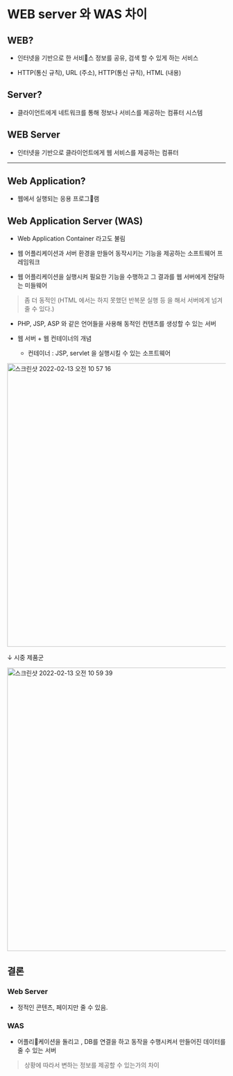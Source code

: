 # WEB server 와 WAS 차이

## WEB?

- 인터넷을 기반으로 한 서비스 정보를 공유, 검색 할 수 있게 하는 서비스

- HTTP(통신 규칙), URL (주소), HTTP(통신 규칙), HTML (내용)

## Server?

- 클라이언트에게 네트워크를 통해 정보나 서비스를 제공하는 컴퓨터 시스템

## WEB Server

- 인터넷을 기반으로 클라이언트에게 웹 서비스를 제공하는 컴퓨터  


***

## Web Application?

- 웹에서 실행되는 응용 프로그램  

## Web Application Server (WAS)

- Web Application Container 라고도 불림  

- 웹 어플리케이션과 서버 환경을 만들어 동작시키는 기능을 제공하는 소프트웨어 프레임워크

- 웹 어플리케이션을 실행시켜 필요한 기능을 수행하고 그 결과를 웹 서버에게 전달하는 미들웨어  

> 좀 더 동적인 (HTML 에서는 하지 못했던 반복문 실행 등 을 해서 서버에게 넘겨 줄 수 있다.)

- PHP, JSP, ASP 와 같은 언어들을 사용해 동적인 컨텐츠를 생성할 수 있는 서버    

- 웹 서버 + 웹 컨테이너의 개념  
  - 컨테이너 : JSP, servlet 을 실행시킬 수 있는 소프트웨어


<img width="653" alt="스크린샷 2022-02-13 오전 10 57 16" src="https://user-images.githubusercontent.com/87749134/153735022-b67ec225-9b1e-450a-8e61-23e1b61fe62e.png">

↓ 시중 제품군  

<img width="653" alt="스크린샷 2022-02-13 오전 10 59 39" src="https://user-images.githubusercontent.com/87749134/153735054-2e9751e1-56a6-41ab-a9b3-c7db21b9f055.png">


## 결론

### Web Server

- 정적인 콘텐츠, 페이지만 줄 수 있음.   

### WAS

-  어플리케이션을 돌리고 , DB를 연결을 하고 동작을 수행시켜서 만들어진 데이터를 줄 수 있는 서버  

> 상황에 따라서 변하는 정보를 제공할 수 있는가의 차이  
